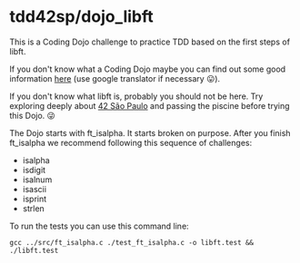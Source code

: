 # tdd42sp/dojo_libft

This is a Coding Dojo challenge to practice TDD based on the first steps of libft. 

If you don't know what a Coding Dojo maybe you can find out some good information [here](https://github.com/lula42/42Labs/blob/main/dojos.md) (use google translator if necessary 😛).

If you don't know what libft is, probably you should not be here. Try exploring deeply about [42 São Paulo](https://42sp.org.br/) and passing the piscine before trying this Dojo. 😜

The Dojo starts with ft_isalpha. It starts broken on purpose. After you finish ft_isalpha we recommend following this sequence of challenges:

- isalpha
- isdigit
- isalnum
- isascii
- isprint
- strlen

To run the tests you can use this command line:

```
gcc ../src/ft_isalpha.c ./test_ft_isalpha.c -o libft.test && ./libft.test
```